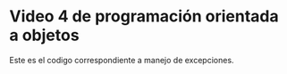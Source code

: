 # Video 4 de programación orientada a objetos
Este es el codigo correspondiente a manejo de excepciones.